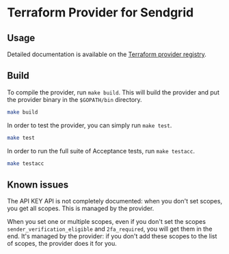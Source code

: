 # Terraform Provider for Sendgrid

##  Usage

Detailed documentation is available on the [Terraform provider registry](https://registry.terraform.io/providers/octoenergy/sendgrid/latest).

## Build

To compile the provider, run `make build`. This will build the provider and put the provider binary in the `$GOPATH/bin` directory.

```sh
make build
```

In order to test the provider, you can simply run `make test`.

```sh
make test
```

In order to run the full suite of Acceptance tests, run `make testacc`.

```sh
make testacc
```

## Known issues

The API KEY API is not completely documented: when you don't set scopes, you get all scopes. This is managed by the provider.

When you set one or multiple scopes, even if you don't set the scopes `sender_verification_eligible` and `2fa_required`, you will get them in the end. It's managed by the provider: if you don't add these scopes to the list of scopes, the provider does it for you.
